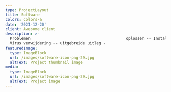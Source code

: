 ```yaml
---
type: ProjectLayout
title: Software
colors: colors-a
date: '2021-12-20'
client: Awesome client
description: >-
  Problemen                                          oplossen -- Installatie --
  Virus verwijdering -- uitgebreide uitleg -
featuredImage:
  type: ImageBlock
  url: /images/software-icon-png-29.jpg
  altText: Project thumbnail image
media:
  type: ImageBlock
  url: /images/software-icon-png-29.jpg
  altText: Project image
---
```



